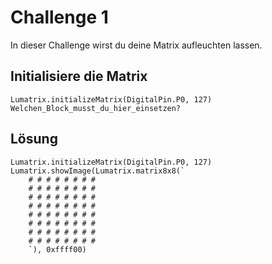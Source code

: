 
# Challenge 1

In dieser Challenge wirst du deine Matrix aufleuchten lassen.

## Initialisiere die Matrix

```blocks
Lumatrix.initializeMatrix(DigitalPin.P0, 127)
Welchen_Block_musst_du_hier_einsetzen?
```

## Lösung
```blocks
Lumatrix.initializeMatrix(DigitalPin.P0, 127)
Lumatrix.showImage(Lumatrix.matrix8x8(`
    # # # # # # # #
    # # # # # # # #
    # # # # # # # #
    # # # # # # # #
    # # # # # # # #
    # # # # # # # #
    # # # # # # # #
    # # # # # # # #
    `), 0xffff00)
```


<script src="https://makecode.com/gh-pages-embed.js"></script><script>makeCodeRender("https://makecode.microbit.org/", "ines-hpmm/Microbit-LED-Matrix");</script>